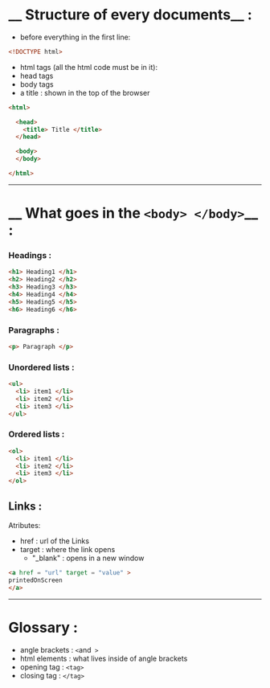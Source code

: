 # __ Structure of every documents__ :


* before everything in the first line:

```html
<!DOCTYPE html>
```

* html tags (all the html code must be in it):
* head tags
* body tags
* a title : shown in the top of the browser

```html
<html>

  <head>
    <title> Title </title>
  </head>

  <body>
  </body>

</html>
```
___
# __ What goes in the ```<body> </body>```__ :

### __Headings :__

```html
<h1> Heading1 </h1>
<h2> Heading2 </h2>
<h3> Heading3 </h3>
<h4> Heading4 </h4>
<h5> Heading5 </h5>
<h6> Heading6 </h6>
```
### __Paragraphs :__

```html
<p> Paragraph </p>
```
### __Unordered lists :__

```html
<ul>
  <li> item1 </li>
  <li> item2 </li>
  <li> item3 </li>
</ul>
```

### __Ordered lists :__

```html
<ol>
  <li> item1 </li>
  <li> item2 </li>
  <li> item3 </li>
</ol>
```

## __Links :__

Atributes:
- href : url of the Links
- target : where the link opens
  * "_blank" : opens in a new window


```html
<a href = "url" target = "value" >
printedOnScreen
</a>
```


___
# __Glossary__ :

* angle brackets : ```<```and``` >```
* html elements : what lives inside of angle brackets
* opening tag : ```<tag>```
* closing tag : ```</tag>```

